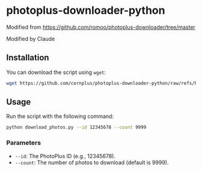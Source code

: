 # photoplus-downloader-python
Modified from https://github.com/romoo/photoplus-downloader/tree/master

Modified by Claude

## Installation

You can download the script using `wget`:

```bash
wget https://github.com/cornplus/photoplus-downloader-python/raw/refs/heads/main/download_photos.py
```

## Usage

Run the script with the following command:

```bash
python download_photos.py --id 12345678 --count 9999
```

### Parameters

- `--id`: The PhotoPlus ID (e.g., 12345678).
- `--count`: The number of photos to download (default is 9999).
